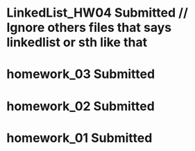 # LinkedList_HW04 Submitted // Ignore others files that says linkedlist or sth like that
# homework_03 Submitted
# homework_02 Submitted
# homework_01 Submitted


